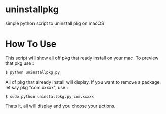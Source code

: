 # uninstallpkg
simple python script to uninstall pkg on macOS


# How To Use
This script will show all off pkg that ready install on your mac. To preview that pkg use :

` $ python uninstallpkg.py `


All of pkg that already install will display. If you want to remove a package, let say pkg "com.xxxxx", use :

` $ sudo python uninstallpkg.py com.xxxxx `

Thats it, all will display and you choose your actions.
 
